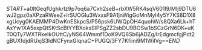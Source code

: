$START$+a0ltGeqfUghkrIz9p7oq6a7Cxh2seB+rbXW5RK4sqV601l9/Mlj9DTU6wJ2gpz0aXPzaRWeeZ+lrSUOGlu3WxxsF9A1jnWigGoMnMyI4y5Y7KS8D1X8xgUcyg0KAEMMP4DwKnESkpcS/P56psk6UWQpOH4quohW/s8QXa6Lk+hTAxYw1XA5expQtSKtScBtYYBXoksSlPSgZZ2sbDU9BOSw1bSCzGrN6DK+uKT0QTy7WXTRkeIkOUttC/yNS64Wmmf1DoK9VQ6Sb6jADZg/IrEdgmcfgjPdt2gBUXfdjdRUxjS3ldNCFynxGlqnaC+PUGQ/3FY7Kfiini9M1WiIVg==$END$